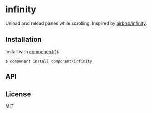
# infinity

  Unload and reload panes while scrolling. Inspired by [airbnb/infinity](http://github.com/airbnb/infinity).

## Installation

  Install with [component(1)](http://component.io):

    $ component install component/infinity

## API



## License

  MIT
